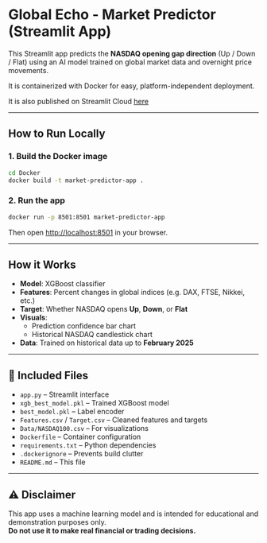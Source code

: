 # Global Echo - Market Predictor (Streamlit App)

This Streamlit app predicts the **NASDAQ opening gap direction** (Up / Down / Flat) using an AI model trained on global market data and overnight price movements.

It is containerized with Docker for easy, platform-independent deployment.

It is also published on Streamlit Cloud [here](https://overnight-gap-predictor.streamlit.app/)

---

## How to Run Locally

### 1. Build the Docker image

```bash
cd Docker
docker build -t market-predictor-app .
```

### 2. Run the app

```bash
docker run -p 8501:8501 market-predictor-app
```

Then open [http://localhost:8501](http://localhost:8501) in your browser.

---

## How it Works

- **Model**: XGBoost classifier  
- **Features**: Percent changes in global indices (e.g. DAX, FTSE, Nikkei, etc.)  
- **Target**: Whether NASDAQ opens **Up**, **Down**, or **Flat**  
- **Visuals**:
  - Prediction confidence bar chart
  - Historical NASDAQ candlestick chart  
- **Data**: Trained on historical data up to **February 2025**

---

## 📁 Included Files

- `app.py` – Streamlit interface  
- `xgb_best_model.pkl` – Trained XGBoost model  
- `best_model.pkl` – Label encoder  
- `Features.csv` / `Target.csv` – Cleaned features and targets  
- `Data/NASDAQ100.csv` – For visualizations  
- `Dockerfile` – Container configuration  
- `requirements.txt` – Python dependencies  
- `.dockerignore` – Prevents build clutter  
- `README.md` – This file

---

## ⚠️ Disclaimer

This app uses a machine learning model and is intended for educational and demonstration purposes only.  
**Do not use it to make real financial or trading decisions.**
